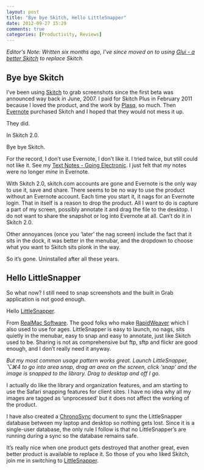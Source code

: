 ```yaml
---
layout: post
title: "Bye bye Skitch, Hello LittleSnapper"
date: 2012-09-27 15:29
comments: true
categories: [Productivity, Reviews]
---
```


*Editor's Note: Written six months ago, I've since moved on to using [Glui - a better Skitch](http://hiltmon.com/blog/2013/02/20/glui-a-better-skitch/) to replace Skitch.*

## Bye bye Skitch

I’ve been using [Skitch](https://skitch.com) to grab screenshots since the first beta was announced way back in June, 2007. I paid for Skitch Plus in February 2011 because I loved the product, and the work by [Plasq](http://plasq.com), so much. Then [Evernote](http://evernote.com) purchased Skitch and I hoped that they would not mess it up.

They did.

In Skitch 2.0.

Bye bye Skitch.

For the record, I don’t use Evernote, I don’t like it. I tried twice, but still could not like it. See my [Text Notes - Going Electronic](http://hiltmon.com/blog/2012/04/15/text-notes-going-electronic/). I just felt that *my* notes were no longer *mine* in Evernote.

With Skitch 2.0, skitch.com accounts are gone and Evernote is the only way to use it, save and share. There seems to be no way to use the product without an Evernote account. Each time you start it, it nags for an Evernote login. That in itself is a reason to drop the product. All I want to do is capture a part of my screen, possibly annotate it and drag the file to the desktop. I do not want to share the snapshot or log into Evernote at all. Can’t do it in Skitch 2.0.

Other annoyances (once you ‘later’ the nag screen) include the fact that it sits in the dock, it was better in the menubar, and the dropdown to choose what you want to Skitch sits plonk in the way.

So it’s gone. Uninstalled after all these years.

## Hello LittleSnapper

So what now? I still need to snap screenshots and the built in Grab application is not good enough.

Hello [LittleSnapper](http://www.realmacsoftware.com/littlesnapper/).

From [RealMac Software](http://www.realmacsoftware.com). The good folks who make [RapidWeaver](http://www.realmacsoftware.com/rapidweaver/overview/) which I also used to use for ages. LittleSnapper is easy to launch, no nags, sits quietly in the menubar, easy to snap and easy to annotate, just like Skitch used to be. Sharing is not as comprehensive but ftp, sftp and flickr are good enough, and I don’t really need it anyway.

*But my most common usage pattern works great. Launch LittleSnapper, ⌥⌘4 to go into area snap, drag an area on the screen, click ‘snap’ and the image is snapped to the library. Drag to desktop and off I go.*

I actually do like the library and organization features, and am starting to use the Safari snapping features for client sites. I have no idea why all my images are tagged as ‘unprocessed’ but it does not affect the working of the product.

I have also created a [ChronoSync](http://www.econtechnologies.com/pages/cs/chrono_overview.html) document to sync the LittleSnapper database between my laptop and desktop so nothing gets lost. Since it is a single-user database, the only rule I follow is that no LittleSnapper’s are running during a sync so the database remains safe.

It’s really nice when one product gets destroyed that another great, even better product is available to replace it. So those of you who liked Skitch, join me in switching to [LittleSnapper](http://www.realmacsoftware.com/littlesnapper/).
